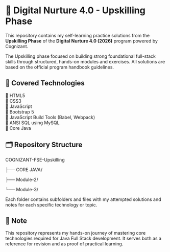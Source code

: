 # 💼 Digital Nurture 4.0 - Upskilling Phase

This repository contains my self-learning practice solutions from the **Upskilling Phase** of the **Digital Nurture 4.0 (2026)** program powered by Cognizant.

The Upskilling phase focused on building strong foundational full-stack skills through structured, hands-on modules and exercises. All solutions are based on the official program handbook guidelines.

## 📌 Covered Technologies

🔹 HTML5  
🔹 CSS3  
🔹 JavaScript  
🔹 Bootstrap 5  
🔹 JavaScript Build Tools (Babel, Webpack)  
🔹 ANSI SQL using MySQL  
🔹 Core Java  

## 🗂️ Repository Structure

COGNIZANT-FSE-Upskilling

├── CORE JAVA/

├── Module-2/

└── Module-3/


Each folder contains subfolders and files with my attempted solutions and notes for each specific technology or topic.

## 📖 Note

This repository represents my hands-on journey of mastering core technologies required for Java Full Stack development. It serves both as a reference for revision and as proof of practical learning.
